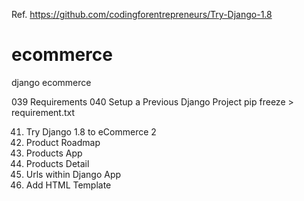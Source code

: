 Ref. https://github.com/codingforentrepreneurs/Try-Django-1.8

# ecommerce
django ecommerce

039 Requirements
040 Setup a Previous Django Project
  pip freeze  > requirement.txt

041. Try Django  1.8 to eCommerce 2
042. Product Roadmap
043. Products App
044. Products Detail
045. Urls within Django App
046. Add HTML  Template
